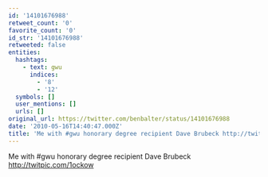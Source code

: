 ```yaml
---
id: '14101676988'
retweet_count: '0'
favorite_count: '0'
id_str: '14101676988'
retweeted: false
entities:
  hashtags:
    - text: gwu
      indices:
        - '8'
        - '12'
  symbols: []
  user_mentions: []
  urls: []
original_url: https://twitter.com/benbalter/status/14101676988
date: '2010-05-16T14:40:47.000Z'
title: 'Me with #gwu honorary degree recipient Dave Brubeck http://twitpic.com/1ockow'
---
```


Me with #gwu honorary degree recipient Dave Brubeck http://twitpic.com/1ockow
